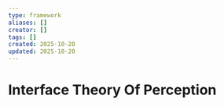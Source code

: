 ```yaml
---
type: framework
aliases: []
creator: []
tags: []
created: 2025-10-20
updated: 2025-10-20
---
```


# Interface Theory Of Perception


